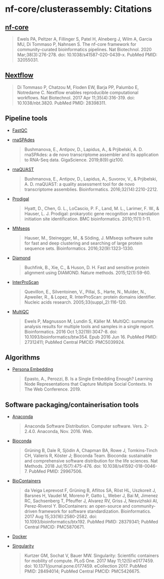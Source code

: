 # nf-core/clusterassembly: Citations

## [nf-core](https://pubmed.ncbi.nlm.nih.gov/32055031/)

> Ewels PA, Peltzer A, Fillinger S, Patel H, Alneberg J, Wilm A, Garcia MU, Di Tommaso P, Nahnsen S. The nf-core framework for community-curated bioinformatics pipelines. Nat Biotechnol. 2020 Mar;38(3):276-278. doi: 10.1038/s41587-020-0439-x. PubMed PMID: 32055031.

## [Nextflow](https://pubmed.ncbi.nlm.nih.gov/28398311/)

> Di Tommaso P, Chatzou M, Floden EW, Barja PP, Palumbo E, Notredame C. Nextflow enables reproducible computational workflows. Nat Biotechnol. 2017 Apr 11;35(4):316-319. doi: 10.1038/nbt.3820. PubMed PMID: 28398311.

## Pipeline tools

* [FastQC](https://www.bioinformatics.babraham.ac.uk/projects/fastqc/)


* [rnaSPAdes](https://github.com/ablab/spades)
    > Bushmanova, E., Antipov, D., Lapidus, A., & Prjibelski, A. D. rnaSPAdes: a de novo transcriptome assembler and its application to RNA-Seq data. GigaScience. 2019;8(9):giz100.

* [rnaQUAST](https://github.com/ablab/rnaquast)
    > Bushmanova, E., Antipov, D., Lapidus, A., Suvorov, V., & Prjibelski, A. D. rnaQUAST: a quality assessment tool for de novo transcriptome assemblies. Bioinformatics. 2016;32(14):2210-2212.

* [Prodigal](https://github.com/hyattpd/Prodigal)
    > Hyatt, D., Chen, G. L., LoCascio, P. F., Land, M. L., Larimer, F. W., & Hauser, L. J. Prodigal: prokaryotic gene recognition and translation initiation site identification. BMC bioinformatics. 2010;11(1):1-11.

* [MMseqs](https://github.com/soedinglab/MMseqs2)
    > Hauser, M., Steinegger, M., & Söding, J. MMseqs software suite for fast and deep clustering and searching of large protein sequence sets. Bioinformatics. 2016;32(9):1323-1330.

* [Diamond](https://github.com/bbuchfink/diamond)
    > Buchfink, B., Xie, C., & Huson, D. H. Fast and sensitive protein alignment using DIAMOND. Nature methods. 2015;12(1):59-60.

* [InterProScan](https://www.ebi.ac.uk/interpro/search/sequence/)
    > Quevillon, E., Silventoinen, V., Pillai, S., Harte, N., Mulder, N., Apweiler, R., & Lopez, R. InterProScan: protein domains identifier. Nucleic acids research. 2005;33(suppl_2):116-120.

* [MultiQC](https://www.ncbi.nlm.nih.gov/pubmed/27312411/)
    > Ewels P, Magnusson M, Lundin S, Käller M. MultiQC: summarize analysis results for multiple tools and samples in a single report. Bioinformatics. 2016 Oct 1;32(19):3047-8. doi: 10.1093/bioinformatics/btw354. Epub 2016 Jun 16. PubMed PMID: 27312411; PubMed Central PMCID: PMC5039924.

## Algorithms

* [Persona Embedding](https://github.com/google-research/google-research/tree/master/graph_embedding/persona)
    > Epasto, A., Perozzi, B. Is a Single Embedding Enough? Learning Node Representations that Capture Multiple Social Contexts. In The Web Conference. 2019.

## Software packaging/containerisation tools

* [Anaconda](https://anaconda.com)
    > Anaconda Software Distribution. Computer software. Vers. 2-2.4.0. Anaconda, Nov. 2016. Web.

* [Bioconda](https://pubmed.ncbi.nlm.nih.gov/29967506/)
    > Grüning B, Dale R, Sjödin A, Chapman BA, Rowe J, Tomkins-Tinch CH, Valieris R, Köster J; Bioconda Team. Bioconda: sustainable and comprehensive software distribution for the life sciences. Nat Methods. 2018 Jul;15(7):475-476. doi: 10.1038/s41592-018-0046-7. PubMed PMID: 29967506.

* [BioContainers](https://pubmed.ncbi.nlm.nih.gov/28379341/)
    > da Veiga Leprevost F, Grüning B, Aflitos SA, Röst HL, Uszkoreit J, Barsnes H, Vaudel M, Moreno P, Gatto L, Weber J, Bai M, Jimenez RC, Sachsenberg T, Pfeuffer J, Alvarez RV, Griss J, Nesvizhskii AI, Perez-Riverol Y. BioContainers: an open-source and community-driven framework for software standardization. Bioinformatics. 2017 Aug 15;33(16):2580-2582. doi: 10.1093/bioinformatics/btx192. PubMed PMID: 28379341; PubMed Central PMCID: PMC5870671.

* [Docker](https://dl.acm.org/doi/10.5555/2600239.2600241)

* [Singularity](https://pubmed.ncbi.nlm.nih.gov/28494014/)
    > Kurtzer GM, Sochat V, Bauer MW. Singularity: Scientific containers for mobility of compute. PLoS One. 2017 May 11;12(5):e0177459. doi: 10.1371/journal.pone.0177459. eCollection 2017. PubMed PMID: 28494014; PubMed Central PMCID: PMC5426675.
